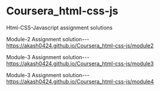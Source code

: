 # Coursera_html-css-js
Html-CSS-Javascript assignment solutions

Module-2 Assignment solution---
https://akash0424.github.io/Coursera_html-css-js/module2

Module-3 Assignment solution---
https://akash0424.github.io/Coursera_html-css-js/module3

Module-3 Assignment solution---
https://akash0424.github.io/Coursera_html-css-js/module4
